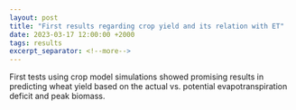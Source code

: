 ```yaml
---
layout: post
title: "First results regarding crop yield and its relation with ET"
date: 2023-03-17 12:00:00 +2000
tags: results
excerpt_separator: <!--more-->
---
```


First tests using crop model simulations showed promising results in predicting wheat yield based on the actual vs. potential evapotranspiration deficit and peak biomass.

